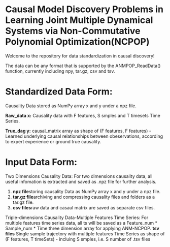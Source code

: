 # Causal Model Discovery Problems in Learning Joint Multiple Dynamical Systems via Non-Commutative Polynomial Optimization(NCPOP)

Welcome to the repository for data standardization in causal discovery!

The data can be any format that is supported by the ANMPOP_ReadData() function, currently including npy, tar.gz, csv and tsv.

# Standardized Data Form:
Causality Data stored as NumPy array x and y under a npz file.

**Raw_data x:**
Causality data with F features, S smples and T timesets Time Series.

**True_dag y:**
causal_matrix array as shape of (F features, F features) - Learned underlying causal relationships between obeservations, according to expert experience or ground true causality. 

# Input Data Form:
Two Dimensions Causality Data:
For two dimensions causality data, all useful infomation is extracted and saved as .npz file for further analysis.
1. **npz file**storing causality Data as NumPy array x and y under a npz file.
2. **tar.gz file**archiving and compressing causality files and folders as a tar.gz file.
3. **csv files**raw data and casaul matrix are saved as separate csv files.
   
Triple-dimensions Causality Data-Multiple Features Time Series:
For multiple features time series data, all ts will be saved as a Feature_num * Sample_num * Time three dimension array for applying ANM-NCPOP.
**tsv files**
Single sample trajectory with multiple features Time Series as shape of (F features, T timeSets) - incluing S smples, i.e. S number of .tsv files
